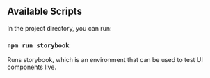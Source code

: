 
## Available Scripts

In the project directory, you can run:

### `npm run storybook`

Runs storybook, which is an environment that can be used to test UI components live.
